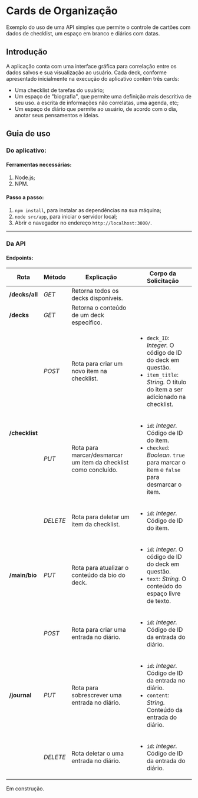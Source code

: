 # Cards de Organização
Exemplo do uso de uma API simples que permite o controle de cartões com dados de checklist, um espaço em branco e diários com datas.
<br>

## Introdução
A aplicação conta com uma interface gráfica para correlação entre os dados salvos e sua visualização ao usuário.
Cada deck, conforme apresentado inicialmente na execução do aplicativo contém três cards:
- Uma checklist de tarefas do usuário;
- Um espaço de "biografia", que permite uma definição mais descritiva de seu uso. a escrita de informações não correlatas, uma agenda, etc;
- Um espaço de diário que permite ao usuário, de acordo com o dia, anotar seus pensamentos e ideias.

## Guia de uso
### Do aplicativo:
#### Ferramentas necessárias:
1. Node.js;
2. NPM.

#### Passo a passo:
1. `npm install`, para instalar as dependências na sua máquina;
2. `node src/app`, para iniciar o servidor local;
3. Abrir o navegador no endereço `http://localhost:3000/`.
---
### Da API
#### Endpoints:
<table>
    <thead>
        <tr>
            <th>Rota</th>
            <th>Método</th>
            <th>Explicação</th>
            <th>Corpo da Solicitação</th>
        </tr>
    </thead>
    <tbody>
        <tr>
            <td><strong>/decks/all</strong></td>
            <td><em>GET</em></td>
            <td>Retorna todos os decks disponíveis.</td>
            <td></td>
        </tr>
        <tr>
            <td><strong>/decks</strong></td>
            <td><em>GET</em></td>
            <td>Retorna o conteúdo de um deck específico.</td>
            <td></td>
        </tr>
        <tr>
            <td rowspan="3"><strong>/checklist</strong></td>
            <td><em>POST</em></td>
            <td>Rota para criar um novo item na checklist.</td>
            <td>
                <ul>
                    <li><code>deck_ID</code>: <i>Integer.</i> O código de ID do deck em questão.</li>
                    <li><code>item_title</code>: <i>String.</i> O título do item a ser adicionado na checklist.</li>
                </ul>
            </td>
        </tr>
        <tr>
            <td><em>PUT</em></td>
            <td>Rota para marcar/desmarcar um item da checklist como concluído.</td>
            <td>
                <ul>
                    <li><code>id</code>: <i>Integer.</i> Código de ID do item.</li>
                    <li><code>checked</code>: <i>Boolean.</i> <code>true</code> para marcar o item e <code>false</code> para desmarcar o item.</li>
                </ul>
            </td>
        </tr>
        <tr>
            <td><em>DELETE</em></td>
            <td>Rota para deletar um item da checklist.</td>
            <td>
                <ul>
                    <li><code>id</code>: <i>Integer.</i> Código de ID do item.</li>
                </ul>
            </td>
        </tr>
        <tr>
            <td><strong>/main/bio</strong></td>
            <td><em>PUT</em></td>
            <td>Rota para atualizar o conteúdo da bio do deck.</td>
            <td>
                <ul>
                    <li><code>id</code>: <i>Integer.</i> O código de ID do deck em questão.</li>
                    <li><code>text</code>: <i>String.</i> O conteúdo do espaço livre de texto.</li>
                </ul>
            </td>
        </tr>
        <tr>
            <td rowspan="3"><strong>/journal</strong></td>
            <td><em>POST</em></td>
            <td>Rota para criar uma entrada no diário.</td>
            <td>
                <ul>
                    <li><code>id</code>: <i>Integer.</i> Código de ID da entrada do diário.</li>
                </ul>
            </td>
        </tr>
            <td><em>PUT</em></td>
            <td>Rota para sobrescrever uma entrada no diário.</td>
            <td>
                <ul>
                    <li><code>id</code>: <i>Integer.</i> Código de ID da entrada no diário.</li>
                    <li><code>content</code>: <i>String.</i> Conteúdo da entrada do diário.</li>
                </ul>
            </td>
        </tr>
            <td><em>DELETE</em></td>
            <td>Rota deletar o uma entrada no diário.</td>
            <td>
                <ul>
                    <li><code>id</code>: <i>Integer.</i> Código de ID da entrada do diário.</li>
                </ul>
            </td>
        </tr>
    </tbody>
</table>


Em construção.